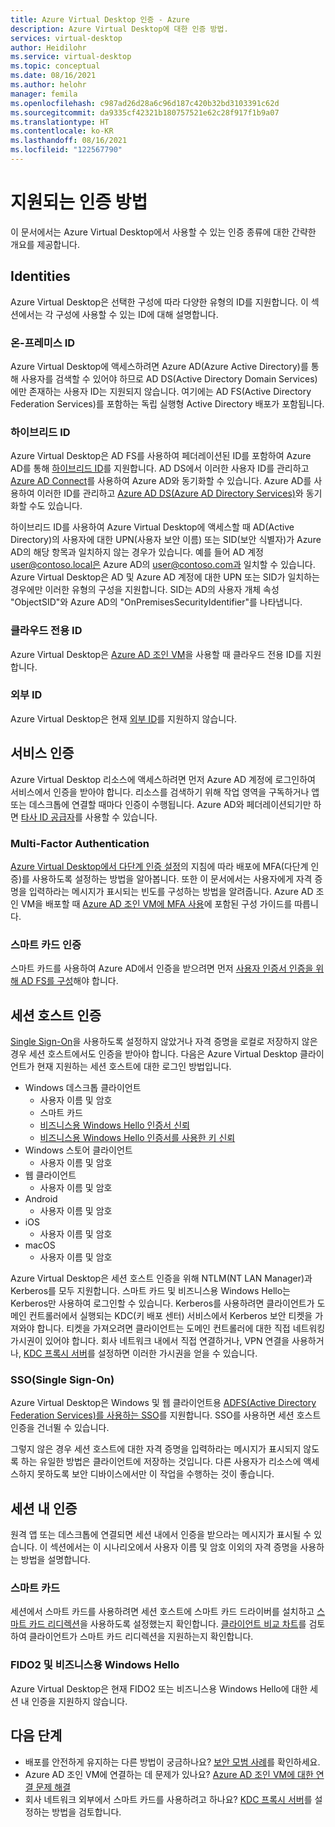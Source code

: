 ```yaml
---
title: Azure Virtual Desktop 인증 - Azure
description: Azure Virtual Desktop에 대한 인증 방법.
services: virtual-desktop
author: Heidilohr
ms.service: virtual-desktop
ms.topic: conceptual
ms.date: 08/16/2021
ms.author: helohr
manager: femila
ms.openlocfilehash: c987ad26d28a6c96d187c420b32bd3103391c62d
ms.sourcegitcommit: da9335cf42321b180757521e62c28f917f1b9a07
ms.translationtype: HT
ms.contentlocale: ko-KR
ms.lasthandoff: 08/16/2021
ms.locfileid: "122567790"
---
```

# <a name="supported-authentication-methods"></a>지원되는 인증 방법

이 문서에서는 Azure Virtual Desktop에서 사용할 수 있는 인증 종류에 대한 간략한 개요를 제공합니다.

## <a name="identities"></a>Identities

Azure Virtual Desktop은 선택한 구성에 따라 다양한 유형의 ID를 지원합니다. 이 섹션에서는 각 구성에 사용할 수 있는 ID에 대해 설명합니다.

### <a name="on-premise-identity"></a>온-프레미스 ID

Azure Virtual Desktop에 액세스하려면 Azure AD(Azure Active Directory)를 통해 사용자를 검색할 수 있어야 하므로 AD DS(Active Directory Domain Services)에만 존재하는 사용자 ID는 지원되지 않습니다. 여기에는 AD FS(Active Directory Federation Services)를 포함하는 독립 실행형 Active Directory 배포가 포함됩니다.

### <a name="hybrid-identity"></a>하이브리드 ID

Azure Virtual Desktop은 AD FS를 사용하여 페더레이션된 ID를 포함하여 Azure AD를 통해 [하이브리드 ID](../active-directory/hybrid/whatis-hybrid-identity.md)를 지원합니다. AD DS에서 이러한 사용자 ID를 관리하고 [Azure AD Connect](../active-directory/hybrid/whatis-azure-ad-connect.md)를 사용하여 Azure AD와 동기화할 수 있습니다. Azure AD를 사용하여 이러한 ID를 관리하고 [Azure AD DS(Azure AD Directory Services)](../active-directory-domain-services/overview.md)와 동기화할 수도 있습니다.

하이브리드 ID를 사용하여 Azure Virtual Desktop에 액세스할 때 AD(Active Directory)의 사용자에 대한 UPN(사용자 보안 이름) 또는 SID(보안 식별자)가 Azure AD의 해당 항목과 일치하지 않는 경우가 있습니다. 예를 들어 AD 계정 user@contoso.local은 Azure AD의 user@contoso.com과 일치할 수 있습니다. Azure Virtual Desktop은 AD 및 Azure AD 계정에 대한 UPN 또는 SID가 일치하는 경우에만 이러한 유형의 구성을 지원합니다. SID는 AD의 사용자 개체 속성 "ObjectSID"와 Azure AD의 "OnPremisesSecurityIdentifier"를 나타냅니다.

### <a name="cloud-only-identity"></a>클라우드 전용 ID

Azure Virtual Desktop은 [Azure AD 조인 VM](deploy-azure-ad-joined-vm.md)을 사용할 때 클라우드 전용 ID를 지원합니다.

### <a name="external-identity"></a>외부 ID

Azure Virtual Desktop은 현재 [외부 ID](../active-directory/external-identities/index.yml)를 지원하지 않습니다.

## <a name="service-authentication"></a>서비스 인증

Azure Virtual Desktop 리소스에 액세스하려면 먼저 Azure AD 계정에 로그인하여 서비스에서 인증을 받아야 합니다. 리소스를 검색하기 위해 작업 영역을 구독하거나 앱 또는 데스크톱에 연결할 때마다 인증이 수행됩니다. Azure AD와 페더레이션되기만 하면 [타사 ID 공급자](../active-directory/devices/azureadjoin-plan.md#federated-environment)를 사용할 수 있습니다.

### <a name="multifactor-authentication"></a>Multi-Factor Authentication

[Azure Virtual Desktop에서 다단계 인증 설정](set-up-mfa.md)의 지침에 따라 배포에 MFA(다단계 인증)를 사용하도록 설정하는 방법을 알아봅니다. 또한 이 문서에서는 사용자에게 자격 증명을 입력하라는 메시지가 표시되는 빈도를 구성하는 방법을 알려줍니다. Azure AD 조인 VM을 배포할 때 [Azure AD 조인 VM에 MFA 사용](deploy-azure-ad-joined-vm.md#enabling-mfa-for-azure-ad-joined-vms)에 포함된 구성 가이드를 따릅니다.

### <a name="smart-card-authentication"></a>스마트 카드 인증

스마트 카드를 사용하여 Azure AD에서 인증을 받으려면 먼저 [사용자 인증서 인증을 위해 AD FS를 구성](/windows-server/identity/ad-fs/operations/configure-user-certificate-authentication)해야 합니다.

## <a name="session-host-authentication"></a>세션 호스트 인증

[Single Sign-On](#single-sign-on-sso)을 사용하도록 설정하지 않았거나 자격 증명을 로컬로 저장하지 않은 경우 세션 호스트에서도 인증을 받아야 합니다. 다음은 Azure Virtual Desktop 클라이언트가 현재 지원하는 세션 호스트에 대한 로그인 방법입니다.

- Windows 데스크톱 클라이언트
    - 사용자 이름 및 암호
    - 스마트 카드
    - [비즈니스용 Windows Hello 인증서 신뢰](/windows/security/identity-protection/hello-for-business/hello-hybrid-cert-trust)
    - [비즈니스용 Windows Hello 인증서를 사용한 키 신뢰](/windows/security/identity-protection/hello-for-business/hello-deployment-rdp-certs)
- Windows 스토어 클라이언트
    - 사용자 이름 및 암호
- 웹 클라이언트
    - 사용자 이름 및 암호
- Android
    - 사용자 이름 및 암호
- iOS
    - 사용자 이름 및 암호
- macOS
    - 사용자 이름 및 암호

Azure Virtual Desktop은 세션 호스트 인증을 위해 NTLM(NT LAN Manager)과 Kerberos를 모두 지원합니다. 스마트 카드 및 비즈니스용 Windows Hello는 Kerberos만 사용하여 로그인할 수 있습니다. Kerberos를 사용하려면 클라이언트가 도메인 컨트롤러에서 실행되는 KDC(키 배포 센터) 서비스에서 Kerberos 보안 티켓을 가져와야 합니다. 티켓을 가져오려면 클라이언트는 도메인 컨트롤러에 대한 직접 네트워킹 가시권이 있어야 합니다. 회사 네트워크 내에서 직접 연결하거나, VPN 연결을 사용하거나, [KDC 프록시 서버](key-distribution-center-proxy.md)를 설정하면 이러한 가시권을 얻을 수 있습니다.

### <a name="single-sign-on-sso"></a>SSO(Single Sign-On)

Azure Virtual Desktop은 Windows 및 웹 클라이언트용 [ADFS(Active Directory Federation Services)를 사용하는 SSO](configure-adfs-sso.md)를 지원합니다. SSO를 사용하면 세션 호스트 인증을 건너뛸 수 있습니다.

그렇지 않은 경우 세션 호스트에 대한 자격 증명을 입력하라는 메시지가 표시되지 않도록 하는 유일한 방법은 클라이언트에 저장하는 것입니다. 다른 사용자가 리소스에 액세스하지 못하도록 보안 디바이스에서만 이 작업을 수행하는 것이 좋습니다.

## <a name="in-session-authentication"></a>세션 내 인증

원격 앱 또는 데스크톱에 연결되면 세션 내에서 인증을 받으라는 메시지가 표시될 수 있습니다. 이 섹션에서는 이 시나리오에서 사용자 이름 및 암호 이외의 자격 증명을 사용하는 방법을 설명합니다.

### <a name="smart-cards"></a>스마트 카드

세션에서 스마트 카드를 사용하려면 세션 호스트에 스마트 카드 드라이버를 설치하고 [스마트 카드 리디렉션](configure-device-redirections.md#smart-card-redirection)을 사용하도록 설정했는지 확인합니다. [클라이언트 비교 차트](/windows-server/remote/remote-desktop-services/clients/remote-desktop-app-compare#other-redirection-devices-etc)를 검토하여 클라이언트가 스마트 카드 리디렉션을 지원하는지 확인합니다.

### <a name="fido2-and-windows-hello-for-business"></a>FIDO2 및 비즈니스용 Windows Hello

Azure Virtual Desktop은 현재 FIDO2 또는 비즈니스용 Windows Hello에 대한 세션 내 인증을 지원하지 않습니다.

## <a name="next-steps"></a>다음 단계

- 배포를 안전하게 유지하는 다른 방법이 궁금하나요? [보안 모범 사례](security-guide.md)를 확인하세요.
- Azure AD 조인 VM에 연결하는 데 문제가 있나요? [Azure AD 조인 VM에 대한 연결 문제 해결](troubleshoot-azure-ad-connections.md)
- 회사 네트워크 외부에서 스마트 카드를 사용하려고 하나요? [KDC 프록시 서버](key-distribution-center-proxy.md)를 설정하는 방법을 검토합니다.
